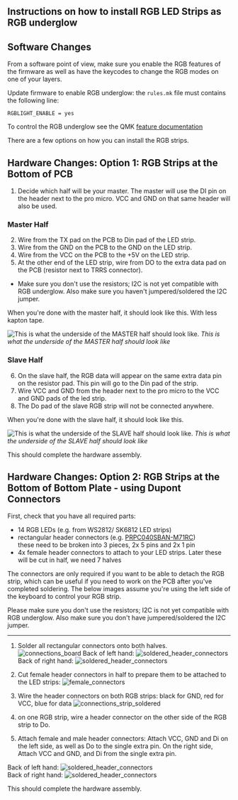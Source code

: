 ## Instructions on how to install RGB LED Strips as RGB underglow


## Software Changes
From a software point of view, make sure you enable the RGB features of the firmware as well as have the keycodes to change the RGB modes on one of your layers.

Update firmware to enable RGB underglow: the  `rules.mk` file must contains the following line:

```
RGBLIGHT_ENABLE = yes
```

To control the RGB underglow see the QMK [feature documentation](https://github.com/qmk/qmk_firmware/blob/master/docs/feature_rgblight.md)

There are a few options on how you can install the RGB strips.

## Hardware Changes: Option 1: RGB Strips at the Bottom of PCB

1. Decide which half will be your master.  The master will use the DI pin on the header next to the pro micro. VCC and GND on that same header will also be used.

### Master Half

2. Wire from the TX pad on the PCB to Din pad of the LED strip.  
3. Wire from the GND on the PCB to the GND on the LED strip.
4. Wire from the VCC on the PCB to the +5V on the LED strip.
5. At the other end of the LED strip, wire from DO to the extra data pad on the PCB (resistor next to TRRS connector). 

* Make sure you don't use the resistors; I2C is not yet compatible with RGB underglow. Also make sure you haven't jumpered/soldered the I2C jumper.

When you're done with the master half, it should look like this. With less kapton tape.

![This is what the underside of the MASTER half should look like.](images/RGB_board_connections_master.jpg)
*This is what the underside of the MASTER half should look like*

### Slave Half

6. On the slave half, the RGB data will appear on the same extra data pin on the resistor pad. This pin will go to the Din pad of the strip.
7. Wire VCC and GND from the header next to the pro micro to the VCC and GND pads of the led strip.
8. The Do pad of the slave RGB strip will not be connected anywhere.

When you're done with the slave half, it should look like this. 

![This is what the underside of the SLAVE half should look like.](images/RGB_board_connections_slave.jpg)
*This is what the underside of the SLAVE half should look like*


This should complete the hardware assembly.



## Hardware Changes: Option  2: RGB Strips at the Bottom of Bottom Plate - using Dupont Connectors

First, check that you have all required parts:

- 14 RGB LEDs (e.g. from WS2812/ SK6812 LED strips)
- rectangular header connectors (e.g. [PRPC040SBAN-M71RC](https://www.digikey.ca/product-detail/en/sullins-connector-solutions/PRPC040SBAN-M71RC/S1111EC-40-ND/2775294))  
  these need to be broken into 3 pieces, 2x 5 pins and 2x 1 pin
- 4x female header connectors to attach to your LED strips. Later these will be cut in half, we need 7 halves

The connectors are only required if you want to be able to detach the RGB strip, which can be useful if you need to work on the PCB after you've completed soldering.   The below images assume you're using the left side of the keyboard to control your RGB strip.

Please make sure you don't use the resistors; I2C is not yet compatible with RGB underglow. Also make sure you don't have jumpered/soldered the I2C jumper.

---

1. Solder all rectangular connectors onto both halves.
![connections_board](images/RGB_board_connections.jpg)
Back of left hand: ![soldered_header_connectors](images/RGB_connection_left.jpg)  
Back of right hand: ![soldered_header_connectors](images/RGB_connection_right.jpg)

2. Cut female header connectors in half to prepare them to be attached to the LED strips:
![female_connectors](images/RGB_connectors.jpg)

3. Wire the header connectors on both RGB strips: black for GND, red for VCC, blue for data
![connections_strip_soldered](images/RGB_strip_soldered.jpg)

4. on one RGB strip, wire a header connector on the other side of the RGB strip to Do.

5. Attach female and male header connectors: Attach VCC, GND and Di on the left side, as well as Do to the single extra pin.
On the right side, Attach VCC and GND, and Di from the single extra pin.

Back of left hand: ![soldered_header_connectors](images/RGB_connection_left.jpg)  
Back of right hand: ![soldered_header_connectors](images/RGB_connection_right.jpg)

This should complete the hardware assembly.


